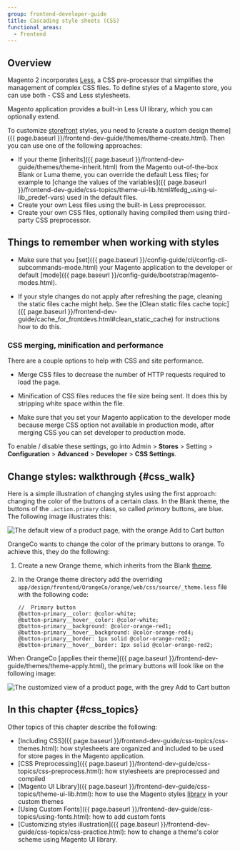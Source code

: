```yaml
---
group: frontend-developer-guide
title: Cascading style sheets (CSS)
functional_areas:
  - Frontend
---
```


## Overview

Magento 2 incorporates [Less](http://lesscss.org/), a CSS pre-processor that simplifies the management of complex CSS files.
To define styles of a Magento store, you can use both - CSS and Less stylesheets.

Magento application provides a built-in Less UI library, which you can optionally extend.

To customize [storefront](https://glossary.magento.com/storefront) styles, you need to [create a custom design theme]({{ page.baseurl }}/frontend-dev-guide/themes/theme-create.html). Then you can use one of the following approaches:

* If your theme [inherits]({{ page.baseurl }}/frontend-dev-guide/themes/theme-inherit.html) from the Magento out-of-the-box Blank or Luma theme, you can override the default Less files; for example to [change the values of the variables]({{ page.baseurl }}/frontend-dev-guide/css-topics/theme-ui-lib.html#fedg_using-ui-lib_predef-vars) used in the default files. 
* Create your own Less files using the built-in Less preprocessor. 
* Create your own CSS files, optionally having compiled them using third-party CSS preprocessor.

## Things to remember when working with styles

* Make sure that you [set]({{ page.baseurl }}/config-guide/cli/config-cli-subcommands-mode.html) your Magento application to the developer or default [mode]({{ page.baseurl }}/config-guide/bootstrap/magento-modes.html).

* If your style changes do not apply after refreshing the page, cleaning the static files cache might help. See the [Clean static files cache topic]({{ page.baseurl }}/frontend-dev-guide/cache_for_frontdevs.html#clean_static_cache) for instructions how to do this.

### CSS merging, minification and performance

There are a couple options to help with CSS and site performance.

* Merge CSS files to decrease the number of HTTP requests required to load the page. 

* Minification of CSS files reduces the file size being sent. It does this by stripping white space within the file.

* Make sure that you set your Magento application to the developer mode because merge CSS option not available in production mode, after merging CSS you can set developer to production mode.

To enable / disable these settings, go into Admin > **Stores** > Setting > **Configuration** > **Advanced** > **Developer** > **CSS Settings**.

## Change styles: walkthrough {#css_walk}

Here is a simple illustration of changing styles using the first approach: changing the color of the buttons of a certain class.
In the Blank theme, the buttons of the `.action.primary` class, so called *primary* buttons, are blue. The following image illustrates this:

![The default view of a product page, with the orange Add to Cart button]

OrangeCo wants to change the color of the primary buttons to orange. To achieve this, they do the following:

1. Create a new Orange theme, which inherits from the Blank [theme](https://glossary.magento.com/theme).
2. In the Orange theme directory add the overriding `app/design/frontend/OrangeCo/orange/web/css/source/_theme.less` file with the following code:

    ```less
    //  Primary button
    @button-primary__color: @color-white;
    @button-primary__hover__color: @color-white;
    @button-primary__background: @color-orange-red1;
    @button-primary__hover__background: @color-orange-red4;
    @button-primary__border: 1px solid @color-orange-red2;
    @button-primary__hover__border: 1px solid @color-orange-red2;
    ```

When OrangeCo [applies their theme]({{ page.baseurl }}/frontend-dev-guide/themes/theme-apply.html), the primary buttons will look like on the following image:

![The customized view of a product page, with the grey Add to Cart button]

## In this chapter {#css_topics}

Other topics of this chapter describe the following:

* [Including CSS]({{ page.baseurl }}/frontend-dev-guide/css-topics/css-themes.html): how stylesheets are organized and included to be used for store pages in the Magento application.
* [CSS Preprocessing]({{ page.baseurl }}/frontend-dev-guide/css-topics/css-preprocess.html): how stylesheets are preprocessed and compiled
* [Magento UI Library]({{ page.baseurl }}/frontend-dev-guide/css-topics/theme-ui-lib.html): how to use the Magento styles [library](https://glossary.magento.com/library) in your custom themes
* [Using Custom Fonts]({{ page.baseurl }}/frontend-dev-guide/css-topics/using-fonts.html): how to add custom fonts 
* [Customizing styles illustration]({{ page.baseurl }}/frontend-dev-guide/css-topics/css-practice.html): how to change a theme's color scheme using Magento UI library.

[The default view of a product page, with the orange Add to Cart button]: {{site.baseurl}}/common/images/css_over1.png
[The customized view of a product page, with the grey Add to Cart button]: {{site.baseurl}}/common/images/css_over2.png
